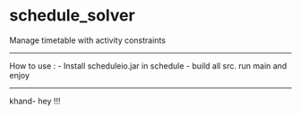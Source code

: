 # schedule_solver
Manage timetable with activity constraints

*********************************************
How to use :
	- Install scheduleio.jar in schedule
	- build all src. run main and enjoy

*********************************************
khand- hey !!!
